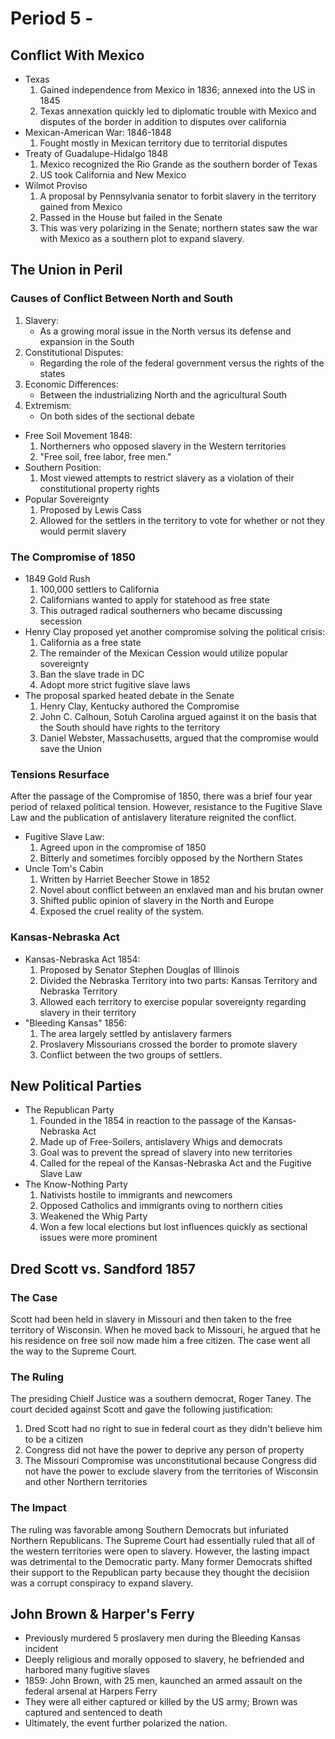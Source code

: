 # Period 5 -

## Conflict With Mexico

- Texas
  1. Gained independence from Mexico in 1836; annexed into the US in 1845
  1. Texas annexation quickly led to diplomatic trouble with Mexico and disputes of the border in addition to disputes over california
- Mexican-American War: 1846-1848
  1. Fought mostly in Mexican territory due to territorial disputes
- Treaty of Guadalupe-Hidalgo 1848
  1. Mexico recognized the Rio Grande as the southern border of Texas
  1. US took California and New Mexico
- Wilmot Proviso
  1. A proposal by Pennsylvania senator to forbit slavery in the territory gained from Mexico
  1. Passed in the House but failed in the Senate
  1. This was very polarizing in the Senate; northern states saw the war with Mexico as a southern plot to expand slavery.

## The Union in Peril

### Causes of Conflict Between North and South

1. Slavery:
   - As a growing moral issue in the North versus its defense and expansion in the South
1. Constitutional Disputes:
   - Regarding the role of the federal government versus the rights of the states
1. Economic Differences:
   - Between the industrializing North and the agricultural South
1. Extremism:
   - On both sides of the sectional debate

- Free Soil Movement 1848:
  1. Northerners who opposed slavery in the Western territories
  1. "Free soil, free labor, free men."
- Southern Position:
  1. Most viewed attempts to restrict slavery as a violation of their constitutional property rights
- Popular Sovereignty
  1. Proposed by Lewis Cass
  1. Allowed for the settlers in the territory to vote for whether or not they would permit slavery

### The Compromise of 1850

- 1849 Gold Rush
  1. 100,000 settlers to California
  1. Californians wanted to apply for statehood as free state
  1. This outraged radical southerners who became discussing secession
- Henry Clay proposed yet another compromise solving the political crisis:
  1. California as a free state
  1. The remainder of the Mexican Cession would utilize popular sovereignty
  1. Ban the slave trade in DC
  1. Adopt more strict fugitive slave laws
- The proposal sparked heated debate in the Senate
  1. Henry Clay, Kentucky authored the Compromise
  1. John C. Calhoun, Sotuh Carolina argued against it on the basis that the South should have rights to the territory
  1. Daniel Webster, Massachusetts, argued that the compromise would save the Union

### Tensions Resurface

After the passage of the Compromise of 1850, there was a brief four year period of relaxed political tension. However, resistance to the Fugitive Slave Law and the publication of antislavery literature reignited the conflict.

- Fugitive Slave Law:
  1. Agreed upon in the compromise of 1850
  1. Bitterly and sometimes forcibly opposed by the Northern States
- Uncle Tom's Cabin
  1. Written by Harriet Beecher Stowe in 1852
  1. Novel about conflict between an enxlaved man and his brutan owner
  1. Shifted public opinion of slavery in the North and Europe
  1. Exposed the cruel reality of the system.

### Kansas-Nebraska Act

- Kansas-Nebraska Act 1854:
  1. Proposed by Senator Stephen Douglas of Illinois
  1. Divided the Nebraska Territory into two parts: Kansas Territory and Nebraska Territory
  1. Allowed each territory to exercise popular sovereignty regarding slavery in their territory
- "Bleeding Kansas" 1856:
  1. The area largely settled by antislavery farmers
  1. Proslavery Missourians crossed the border to promote slavery
  1. Conflict between the two groups of settlers.

## New Political Parties

- The Republican Party
  1. Founded in the 1854 in reaction to the passage of the Kansas-Nebraska Act
  1. Made up of Free-Soilers, antislavery Whigs and democrats
  1. Goal was to prevent the spread of slavery into new territories
  1. Called for the repeal of the Kansas-Nebraska Act and the Fugitive Slave Law
- The Know-Nothing Party
  1. Nativists hostile to immigrants and newcomers
  1. Opposed Catholics and immigrants oving to northern cities
  1. Weakened the Whig Party
  1. Won a few local elections but lost influences quickly as sectional issues were more prominent

## Dred Scott vs. Sandford 1857

### The Case

Scott had been held in slavery in Missouri and then taken to the free territory of Wisconsin. When he moved back to Missouri, he argued that he his residence on free soil now made him a free citizen. The case went all the way to the Supreme Court.

### The Ruling

The presiding Chielf Justice was a southern democrat, Roger Taney. The court decided against Scott and gave the following justification:

1. Dred Scott had no right to sue in federal court as they didn't believe him to be a citizen
1. Congress did not have the power to deprive any person of property
1. The Missouri Compromise was unconstitutional because Congress did not have the power to exclude slavery from the territories of Wisconsin and other Northern territories

### The Impact

The ruling was favorable among Southern Democrats but infuriated Northern Republicans. The Supreme Court had essentially ruled that all of the western territories were open to slavery. However, the lasting impact was detrimental to the Democratic party. Many former Democrats shifted their support to the Republican party because they thought the decisiion was a corrupt conspiracy to expand slavery.

## John Brown & Harper's Ferry

- Previously murdered 5 proslavery men during the Bleeding Kansas incident
- Deeply religious and morally opposed to slavery, he befriended and harbored many fugitive slaves
- 1859: John Brown, with 25 men, kaunched an armed assault on the federal arsenal at Harpers Ferry
- They were all either captured or killed by the US army; Brown was captured and sentenced to death
- Ultimately, the event further polarized the nation.
